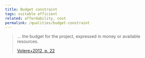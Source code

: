 ```yaml
---
title: Budget constraint
tags: suitable efficient
related: affordability, cost
permalink: /qualities/budget-constraint
---
```


>... the budget for the project, expressed in money or available resources.
>
>[Volere+2012, p. 22](/references/#volere)




